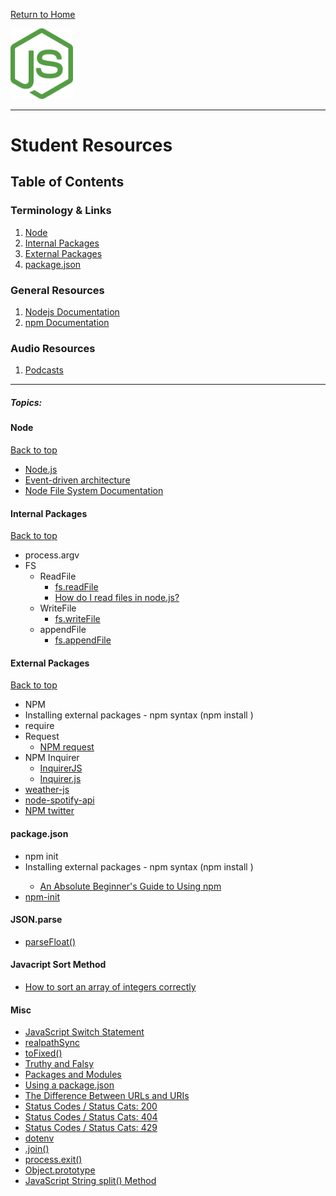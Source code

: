[Return to Home](../../../README.md)

<img src="../../00-admin-resources/assets/images/node.jpg" width="100">

<hr>

# Student Resources

## Table of Contents

### Terminology & Links

01. [Node](#node)
02. [Internal Packages](#internal-package)
03. [External Packages](#external-packages)
04. [package.json](#package.json)

### General Resources
01.  [Nodejs Documentation](https://nodejs.org/api/)
02.  [npm Documentation](https://docs.npmjs.com/)

### Audio Resources
01. [Podcasts](./podcasts.md)

<!-- ### Video Resources
01. [Video Listing](/video.md) -->

<hr>

##### Topics:

#### Node

[Back to top](#student-resources)

* [Node.js](https://en.wikipedia.org/wiki/Node.js)
* [Event-driven architecture](https://en.wikipedia.org/wiki/Event-driven_architecture)
* [Node File System Documentation](https://nodejs.org/api/fs.html)

#### Internal Packages

[Back to top](#student-resources)

* process.argv
* FS
	* ReadFile
		* [fs.readFile](https://nodejs.org/api/fs.html#fs_fs_readfile_path_options_callback)
		* [How do I read files in node.js?](https://docs.nodejitsu.com/articles/file-system/how-to-read-files-in-nodejs/)
	* WriteFile
		* [fs.writeFile](https://nodejs.org/api/fs.html#fs_fs_writefile_file_data_options_callback)
	* appendFile
		* [fs.appendFile](https://nodejs.org/api/fs.html#fs_fs_appendfile_file_data_options_callback)



#### External Packages


[Back to top](#student-resources)

* NPM
* Installing external packages - npm syntax (npm install <packagename> )
* require
* Request
	* [NPM request ](https://www.npmjs.com/package/request)
* NPM Inquirer
	* [InquirerJS](https://www.npmjs.com/package/inquirer)
	* [Inquirer.js](https://github.com/SBoudrias/Inquirer.js/#examples)
* [weather-js](https://www.npmjs.com/package/weather-js)
* [node-spotify-api](https://www.npmjs.com/package/node-spotify-api)
* [NPM twitter](https://www.npmjs.com/package/twitter)
#### package.json

* npm init 
* Installing external packages - npm syntax (npm install <packagename> )
	* [An Absolute Beginner's Guide to Using npm](http://nodesource.com/blog/an-absolute-beginners-guide-to-using-npm/)
* [npm-init](https://docs.npmjs.com/cli/init)

#### JSON.parse

* [parseFloat()](https://developer.mozilla.org/en-US/docs/Web/JavaScript/Reference/Global_Objects/parseFloat)

#### Javacript Sort Method

* [How to sort an array of integers correctly](https://stackoverflow.com/questions/1063007/how-to-sort-an-array-of-integers-correctly)

#### Misc


* [JavaScript Switch Statement](https://www.w3schools.com/js/js_switch.asp)
* [realpathSync](https://nodejs.org/api/fs.html#fs_fs_realpathsync_path_options)
* [toFixed()](https://www.w3schools.com/jsref/jsref_tofixed.asp)
* [Truthy and Falsy](https://www.sitepoint.com/javascript-truthy-falsy/)
* [Packages and Modules](https://docs.npmjs.com/how-npm-works/packages#what-is-a-package)
* [Using a package.json](https://docs.npmjs.com/getting-started/using-a-package.json)
* [The Difference Between URLs and URIs](https://danielmiessler.com/study/url-uri/)
* [Status Codes / Status Cats: 200](https://http.cat/200)
* [Status Codes / Status Cats: 404](https://http.cat/404)
* [Status Codes / Status Cats: 429](https://http.cat/429)
* [dotenv](https://www.npmjs.com/package/dotenv)
* [.join()](https://developer.mozilla.org/en-US/docs/Web/JavaScript/Reference/Global_Objects/Array/join)
* [process.exit()](https://nodejs.org/api/process.html#process_process_exit_code)
* [Object.prototype](https://developer.mozilla.org/en-US/docs/Web/JavaScript/Reference/Global_Objects/Object/prototype)
* [JavaScript String split() Method](https://www.w3schools.com/jsref/jsref_split.asp)
